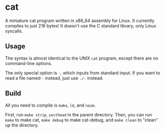 # cat
A miniature cat program written in x86_64 assembly for Linux. It currently compiles to just 216 bytes!
It doesn't use the C standard library, only Linux syscalls.

## Usage
The syntax is almost identical to the UNIX `cat` program, except there are no command-line options.

The only special option is `-`, which inputs from standard input.
If you want to read a file named `-` instead, just use `./-` instead.

## Build
All you need to compile is `make`, `ld`, and `nasm`.

First, run `make strip_secthead` in the parent directory.
Then, you can run `make` to make cat, `make debug` to make cat-debug, and `make clean` to "clean" up the directory.
